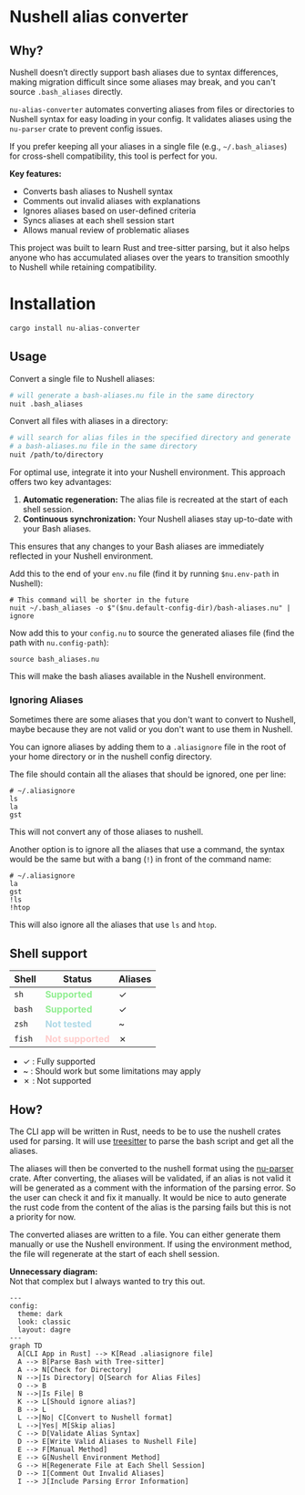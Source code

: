 # Nushell alias converter

## Why?

Nushell doesn’t directly support bash aliases due to syntax differences, making
migration difficult since some aliases may break, and you can't source
`.bash_aliases` directly.

`nu-alias-converter` automates converting aliases from files or directories to
Nushell syntax for easy loading in your config. It validates aliases using
the `nu-parser` crate to prevent config issues.

If you prefer keeping all your aliases in a single file (e.g., `~/.bash_aliases`) for
cross-shell compatibility, this tool is perfect for you.

**Key features:**

- Converts bash aliases to Nushell syntax
- Comments out invalid aliases with explanations
- Ignores aliases based on user-defined criteria
- Syncs aliases at each shell session start
- Allows manual review of problematic aliases

This project was built to learn Rust and tree-sitter parsing, but it also helps
anyone who has accumulated aliases over the years to transition smoothly to
Nushell while retaining compatibility.

# Installation

```bash
cargo install nu-alias-converter
```

## Usage

Convert a single file to Nushell aliases:

```bash
# will generate a bash-aliases.nu file in the same directory
nuit .bash_aliases
```

Convert all files with aliases in a directory:

```bash
# will search for alias files in the specified directory and generate
# a bash-aliases.nu file in the same directory
nuit /path/to/directory
```

For optimal use, integrate it into your Nushell environment. This approach
offers two key advantages:

1. **Automatic regeneration:** The alias file is recreated at the start of each
   shell session.
2. **Continuous synchronization:** Your Nushell aliases stay up-to-date with
   your Bash aliases.

This ensures that any changes to your Bash aliases are immediately reflected in
your Nushell environment.

Add this to the end of your `env.nu` file (find it by running `$nu.env-path` in
Nushell):

```nushell
# This command will be shorter in the future
nuit ~/.bash_aliases -o $"($nu.default-config-dir)/bash-aliases.nu" | ignore
```

Now add this to your `config.nu` to source the generated aliases file (find the
path with `nu.config-path`):

```nushell
source bash_aliases.nu
```

This will make the bash aliases available in the Nushell environment.

### Ignoring Aliases

Sometimes there are some aliases that you don't want to convert to Nushell,
maybe because they are not valid or you don't want to use them in Nushell.

You can ignore aliases by adding them to a `.aliasignore` file in the root of
your home directory or in the nushell config directory.

The file should contain all the aliases that should be ignored, one per line:

```gitignore
# ~/.aliasignore
ls
la
gst
```

This will not convert any of those aliases to nushell.

Another option is to ignore all the aliases that use a command, the syntax would
be the same but with a bang (`!`) in front of the command name:

```gitignore
# ~/.aliasignore
la
gst
!ls
!htop
```

This will also ignore all the aliases that use `ls` and `htop`.

## Shell support

| Shell  | Status                                                                | Aliases |
| ------ | --------------------------------------------------------------------- | ------- |
| `sh`   | <span style="font-weight: bold; color: #90EE90;">Supported</span>     | ✓       |
| `bash` | <span style="font-weight: bold; color: #90EE90;">Supported</span>     | ✓       |
| `zsh`  | <span style="font-weight: bold; color: #ADD8E6;">Not tested</span>    | ~       |
| `fish` | <span style="font-weight: bold; color: #FFCCCB;">Not supported</span> | ✗       |

- ✓ : Fully supported
- ~ : Should work but some limitations may apply
- ✗ : Not supported

## How?

The CLI app will be written in Rust, needs to be to use the nushell crates
used for parsing. It will use
[treesitter](https://github.com/tree-sitter/tree-sitter) to parse the bash
script and get all the aliases.

The aliases will then be converted to the nushell format using the
[nu-parser](https://github.com/nushell/nushell/tree/main/crates/nu-parser)
crate. After converting, the aliases will be validated, if an alias is not
valid it will be generated as a comment with the information of the parsing
error. So the user can check it and fix it manually. It would be nice to auto
generate the rust code from the content of the alias is the parsing fails but
this is not a priority for now.

The converted aliases are written to a file. You can either generate them
manually or use the Nushell environment. If using the environment method, the
file will regenerate at the start of each shell session.

**Unnecessary diagram:**  
Not that complex but I always wanted to try this out.

```mermaid
---
config:
  theme: dark
  look: classic
  layout: dagre
---
graph TD
  A[CLI App in Rust] --> K[Read .aliasignore file]
  A --> B[Parse Bash with Tree-sitter]
  A --> N[Check for Directory]
  N -->|Is Directory| O[Search for Alias Files]
  O --> B
  N -->|Is File| B
  K --> L[Should ignore alias?]
  B --> L
  L -->|No| C[Convert to Nushell format]
  L -->|Yes| M[Skip alias]
  C --> D[Validate Alias Syntax]
  D --> E[Write Valid Aliases to Nushell File]
  E --> F[Manual Method]
  E --> G[Nushell Environment Method]
  G --> H[Regenerate File at Each Shell Session]
  D --> I[Comment Out Invalid Aliases]
  I --> J[Include Parsing Error Information]
```

